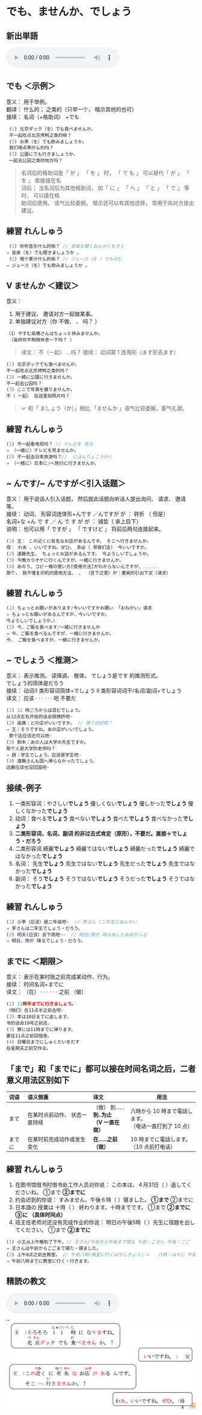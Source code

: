 # でも、ませんか、でしょう
## 新出単語
<vue-plyr>
  <audio controls crossorigin playsinline loop>
    <source src="../audio/7-2-たんご.mp3" type="audio/mp3" />
  </audio>
 </vue-plyr>

## でも ＜示例＞

意义： 用于举例。  
翻译： 什么的； 之类的（只举一个， 暗示其他的也可）  
接续： 名词（+格助词） +でも

```ts
 (1) 北京ダック（を）でも食べませんか。
 不一起吃点北京烤鸭之类的嘛？
 (2) お茶（を）でも飲みましょうか。
 我们喝点茶什么的吗？
 (3) 公園にでも行きましょうか。
 一起去公园之类的地方吗？
```

> 名词后的格助词是「 が 」 「 を 」 时， 「 で も 」 可以替代「 が 」 「 を 」 直接接在名  
> 词后； 当名词后为其他格助词， 如「 に 」 「 へ 」 「 と 」 「 で 」 等时， 可以接在格  
> 助词后使用。 语气比较委婉， 暗示还可以有其他选择， 常用于向对方提出建议。

## 練習 れんしゅう

```ts
 (1) 听听音乐什么的嘛？ // 音楽を聞くおんがくをきく
⇒ 音楽（を）でも聞きましょうか 。
 (2) 喝个果汁什么的嘛？ // ジュース（を ）でものむ
⇒ ジュース（を）でも飲みましょうか 。
```

## V ませんか ＜建议＞

意义：

1. 用于建议、 邀请对方一起做某事。
2. 单独建议对方（你 不做、 、 吗？ ）

```ts
（1）やすむ高橋さんはちょっと休みませんか。
 （高桥你不稍微休息一下吗？ ）
```

> 译文： 不（一起） ...吗？ 接续： 动词第 1 连用形（ます形去ます）

```ts
(1) 北京ダックでも食べませんか。
不一起吃点北京烤鸭之类的吗？
(2) 一緒に公園に行きませんか。
不一起去公园吗？
(3) ここで写真を撮りませんか。
不（ 一起） 在这里拍照片吗？
```

> ☞ 和「 ましょう（か）」相比,「ませんか 」语气比较委婉，客气礼貌。

## 練習 れんしゅう

```ts
(1) 不一起看电视吗？ // テレビを 見る
⇒ （一緒に）テレビを見ませんか。
(2) 不一起去日本旅游吗？//  にほんりょこう行く
⇒ （一緒に）日本に/へ旅行に行きませんか。
```

## ~ んです/~ んですが＜引入话题＞

意义： 用于说话人引入话题， 然后就此话题向听话人提出询问、 请求、 邀请等。  
接续： 动词、 形容词连体形+んです ／んですが が ： 转折 （ 但是）  
名词+な +ん で す ／ ん で す が が ： 铺垫（ 承上启下）  
说明： 也可以用「 ですが 」 「 ですけど 」 将前后两句连接起来。

```ts
(1) 王： この近くに有名なお店があるんです。 そこへ行きませんか。
母： わあ 、いいですね。ぜひ。 务必（ 带我们去） 今いいですか。
(2) 遠藤先生、 ちょっとお話があるんです。 今よろしいでしょうか。
(3) 今晩カラオケに行くんですが、一緒に行きませんか。
(4) あのう、コピー機の使い方[使用方法]がわからないんですが、......
那个， 我不懂复印机的使用方法、 、 （言下之意）が：委婉的引出下文（请求）
```

## 練習 れんしゅう

```ts
(1) ちょっとお願いがあります/今いいですかお願い 「おねがい」请求
⇒ ちょっとお願いがあるんですが、今いいですか。
今よろしいでしょうか。）
(2) 今、ご飯を食べます/一緒に行きませんか
⇒ 今、ご飯を食べるんですが、一緒に行きませんか。
今、 ご飯を食べますが、一緒に行きませんか。
```

## ~ でしょう ＜推测＞

意义： 表示推测。 读降调、 敬体。 でしょう是です 的推测形式。  
でしょう的简体是だろう  
接续： 动词/Ⅰ 类形容词简体+でしょう Ⅱ 类形容词词干/名词/副词+でしょう  
译文： 应该 · · · · · · 吧 不要だ

```ts
(1) 12 時ごろからは混むでしょう。
从12点左右开始的话会很拥挤吧~
(2) 高橋：どの店がいいですか。 // 哪个店好呢？
⇒ 王：そうですね。あの店がいいでしょう。
 那个店应该还可以吧~
(3) 鈴木：あの人は大学の先生ですか。
那个人是大学的老师吗？
⇒ 趙：学生でしょう。应该是学生吧~
(4) 遠藤さんも国へ帰らなかったでしょう。
远藤应该也没回国吧~
```

## 接续-例子

1. 一类形容词：やさしい**でしょう** 優しくない**でしょう** 優しかった**でしょう** 優しくなかった**でしょう**
2. 动词：食べる**でしょう** 食べない**でしょう** 食べた**でしょう** 食べなかった**でしょう**
3. **二类形容词，名词，副词 的非过去式肯定（原形），不要だ。直接＋でしょう・だろう**
4. 二类形容词 綺麗**でしょう** 綺麗ではない**でしょう** 綺麗だった**でしょう** 綺麗ではなかった**でしょう**
5. 名词： 先生**でしょう** 先生ではない**でしょう** 先生だった**でしょう** 先生ではなかった**でしょう**
6. 副词： そう**でしょう** そうではない**でしょう** そうだった**でしょう** そうではなかった**でしょう**

## 練習 れんしゅう

```ts
(1) 小李（应该）是二年级吧~  // 李さん /二年生にねんせい
⇒ 李さんは二年生でしょう・だろう。
(2) 明天(应该）会下雨吧~~  // 明日/雨が 降るあしたあめがふる
⇒ 明日、雨が 降るでしょう・だろう。
```

## までに ＜期限＞

意义： 表示在某时限之前完成某动作、行为。  
接续： 时间名词+までに  
译文： （在） · · · · · · 之前 （做）

```ts
(1) 11時半までに行きましょう。
（咱们）在11点半之前去吧~
(2) 本は10日までに返します。
书的话会10号之前还。
(3) 寮には11時までに帰ります。
要在11点之前回宿舍。
(4) 日曜日までにしゅくだいをだす
在星期天之前交作业。
```

## 「まで」和「までに」都可以接在时间名词之后，二者意义用法区别如下

| 词语     | 语义侧重                      | 译文                                            | 用法                                                       |
| :------- | :---------------------------- | :---------------------------------------------- | ---------------------------------------------------------- |
| まで    | 在某时点前动作、 状态一直持续 | （做） 到...... <br>**到..为止**<br> **（V 一直在做）** | 八時から 10 時まで電話します。<br>（电话一直打到了 10 点） |
| までに | 在某时前完成动作或发生变化    | **在......之前**<br>**（做）**                          | 10 時までに電話します。<br> （10 点前打电话）              |

## 練習 れんしゅう
1. 在图书馆借书时借书处工作人员对你说：
この本は、４月31日（ ）返してくださいね。
①まで **➁までに**
2. 约会迟到的你说：
すみません、午後６時（ ）寝ました。
**①まで** ➁までに
3. 日本語の 授業は 十時（ ） 終わります。十時までです。
①まで **➁までに** **③に （具体时间点）**
4. 班主任老师对还没有完成作业的你说：
明日の午後5時（ ）先生に宿題を出してください。
①まで **➁までに**

```ts
(1) 小王从上午睡到了下午。// 王さん/午前から午後まで寝る 午前：ごぜん 午後：ごご
⇒ 王さんは午前からごごまで寝た・寝ました。
(2) 上午8点之前去教室。 // 午前八時/教室に行くはちじきょうしつ　　八時：はちじ 午前：ごぜん　教室：きょうしつ
⇒ 午前八時までに教室に行く・行きます。　
```

## 精読の教文
<vue-plyr>
  <audio controls crossorigin playsinline loop>
    <source src="../audio/7-2-1.mp3" type="audio/mp3" />
  </audio>
 </vue-plyr>
 
![avatar](../images/7-2-1.png)